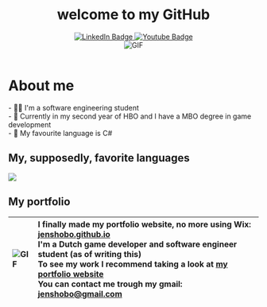 <h1 align="center"> welcome to my GitHub </h1>
<div id="header" align="center">
  <div id="badges">
    <a href="https://www.linkedin.com/in/jens-hobo-4764201b9/">
      <img src="https://img.shields.io/badge/LinkedIn-blue?style=for-the-badge&logo=linkedin&logoColor=white" alt="LinkedIn Badge"/>
    </a>
    <a href="https://www.youtube.com/channel/UCSXh_wYfaUUgkrR-a_zARFw">
      <img src="https://img.shields.io/badge/YouTube-red?style=for-the-badge&logo=youtube&logoColor=white" alt="Youtube Badge"/>
    </a>
  </div>
  <img src="https://morbotron.com/video/S03E10/y4Sqsxc4cBmIGiGLoTC8Xz9LvAg=.gif" alt="GIF">
</div>
<br>
<div id="Content">
  <h1>About me</h1>
  - 👨‍💼 I'm a software engineering student<br>
  - 🏫 Currently in my second year of HBO and I have a MBO degree in game development<br>
  - 🥇 My favourite language is C#<br>
  
  ## My, supposedly, favorite languages
  ![](https://github-readme-stats.vercel.app/api/top-langs/?username=jenshobo&theme=dark&hide_border=true&include_all_commits=true&count_private=true&layout=compact)

  
  ## My portfolio
  <img src="https://morbotron.com/video/S06E01/ohF6aYeOQ-TZfnqyLAT8lVHgcc4=.gif" alt="GIF"> | I finally made my portfolio website, no more using Wix: <a href="https://jenshobo.github.io/index.html">jenshobo.github.io</a><br>I'm a Dutch game developer and software engineer student (as of writing this) <br>To see my work I recommend taking a look at <a href="https://jenshobo.github.io/Extra/Work.html">my portfolio website</a><br>You can contact me trough my gmail: <a data-auto-recognition="true" href="mailto:jenshobo@gmail.com">jenshobo@gmail.com</a>
  :-------------------------|:---

</div>
<br>
<div id="Footer" align="center">
  <img src="https://komarev.com/ghpvc/?username=jenshobo&style=flat-square&color=blue" alt=""/>
</div>
